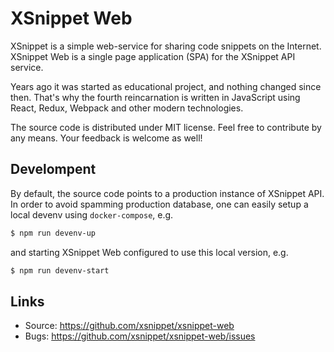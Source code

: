 XSnippet Web
============

XSnippet is a simple web-service for sharing code snippets on the Internet.
XSnippet Web is a single page application (SPA) for the XSnippet API service.

Years ago it was started as educational project, and nothing changed since
then. That's why the fourth reincarnation is written in JavaScript using
React, Redux, Webpack and other modern technologies.

The source code is distributed under MIT license. Feel free to contribute by
any means. Your feedback is welcome as well!


Develompent
-----------

By default, the source code points to a production instance of XSnippet API.
In order to avoid spamming production database, one can easily setup a local
devenv using `docker-compose`, e.g.

```bash
$ npm run devenv-up
```

and starting XSnippet Web configured to use this local version, e.g.

```bash
$ npm run devenv-start
```


Links
-----

* Source: <https://github.com/xsnippet/xsnippet-web>
* Bugs: <https://github.com/xsnippet/xsnippet-web/issues>
